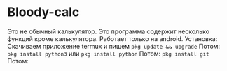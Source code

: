# Bloody-calc
Это не обычный калькулятор.
Это программа содержит несколько функций кроме
калькулятора.
Работает только на android.
Установка:
Скачиваем приложение termux и пишем
``pkg update && upgrade``
Потом:
``pkg install python3`` или ``pkg install python``
Потом:
``pkg install git``
Потом:

